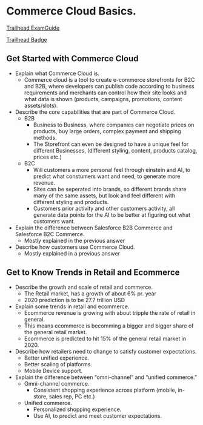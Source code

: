 # Commerce Cloud Basics.

[Trailhead ExamGuide](https://trailhead.salesforce.com/help?article=Salesforce-Certified-B2C-Commerce-Developer-Exam-Guide)

[Trailhead Badge](https://trailhead.salesforce.com/en/content/learn/modules/cc_ccbasics)

## Get Started with Commerce Cloud

- Explain what Commerce Cloud is.
  - Commerce cloud is a tool to create e-commerce storefronts for B2C and B2B, where developers can publish code according to business requirements and merchants can control how their site looks and what data is shown (products, campaigns, promotions, content assets/slots).
- Describe the core capabilities that are part of Commerce Cloud.
  - B2B
    - Business to Business, where companies can negotiate prices on products, buy large orders, complex payment and shipping methods.
    - The Storefront can even be designed to have a unique feel for different Businesses, (different styling, content, products catalog, prices etc.)
  - B2C
    - Will customers a more personal feel through einstein and AI, to predict what constumers want and need, to generate more revenue.
    - Sites can be seperated into brands, so different brands share many of the same assets, but look and feel different with different styling and products.    
    - Customers prior activity and other customers activity, all generate data points for the AI to be better at figuring out what customers want.
- Explain the difference between Salesforce B2B Commerce and Salesforce B2C Commerce.
  - Mostly explained in the previous answer
- Describe how customers use Commerce Cloud.
  - Mostly explained in a previous answer

## Get to Know Trends in Retail and Ecommerce

- Describe the growth and scale of retail and commerce.
  - The Retail market, has a growth of about 6% pr. year
  - 2020 prediction is to be 27.7 trillion USD
- Explain some trends in retail and ecommerce.
  - Ecommerce revenue is growing with about tripple the rate of retail in general.
  - This means ecommerce is becomming a bigger and bigger share of the general retail market.
  - Ecommerce is predicted to hit 15% of the general retail market in 2020.
- Describe how retailers need to change to satisfy customer expectations.
  - Better unified experience.
  - Better scaling of platforms.
  - Mobile Device support.
- Explain the difference between “omni-channel” and “unified commerce.”
  - Omni-channel commerce.
    - Consistent shopping experience across platform (mobile, in-store, sales rep, PC etc.)
  - Unified commerce.
    - Personalized shopping experience.
    - Use AI, to predict and meet customer expectations.
